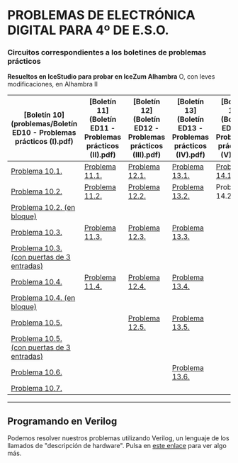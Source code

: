 # PROBLEMAS DE ELECTRÓNICA DIGITAL PARA 4º DE E.S.O.


### Circuitos correspondientes a los boletines de problemas prácticos
**Resueltos en IceStudio para probar en IceZum Alhambra**
O, con leves modificaciones, en Alhambra II

[Boletín 10](problemas/Boletín ED10 - Problemas prácticos (I).pdf)  | [Boletín 11](Boletín ED11 - Problemas prácticos (II).pdf)  | [Boletín 12](Boletín ED12 - Problemas prácticos (III).pdf)  | [Boletín 13](Boletín ED13 - Problemas prácticos (IV).pdf) | [Boletín 14](Boletín ED14 - Problemas prácticos (V).pdf)
--|---|---|--|--|
 [Problema 10.1.](Problema101.ice)  | [Problema 11.1.](Problema111.ice)  | [Problema 12.1.](Problema121.ice)   | [Problema 13.1.](Problema131.ice) | [Problema 14.1.](Problema141.ice)
[Problema 10.2.](Problema102.ice)  | [Problema 11.2.](Problema112.ice)  | [Problema 12.2.](Problema112.ice)  |  [Problema 13.2.](Problema132.ice)| Problema 14.2.
[Problema 10.2. (en bloque)](Problema102Bloque.ice)  |   |   |   |
[Problema 10.3.](Problema73.ice)  | [Problema 11.3.](Problema113.ice)  |[Problema 12.3.](Problema123.ice)   |  [Problema 13.3.](Problema133.ice)|
[Problema 10.3. (con puertas de 3 entradas)](Problema103B.ice)|   |   |   |
[Problema 10.4.](Problema104.ice)  | [Problema 11.4.](Problema114.ice)  |[Problema 12.4.](Problema124.ice)   | [Problema 13.4.](Problema134.ice) |
[Problema 10.4. (en bloque)](Problema104Bloque.ice)  |  |  |  |
[Problema 10.5.](Problema105.ice)  |   |  [Problema 12.5.](Problema125.ice) | [Problema 13.5.](Problema135.ice) |
[Problema 10.5. (con puertas de 3 entradas)](Problema105B.ice)  |   |  |  |
[Problema 10.6.](Problema106.ice)  |   |   | [Problema 13.6.](Problema136.ice) |
[Problema 10.7.](Problema107.ice)  |   |   |  |

---

## Programando en Verilog
Podemos resolver nuestros problemas utilizando Verilog, un lenguaje de los llamados de "descripción de hardware". Pulsa en [este enlace](verilog.md) para ver algo más.
